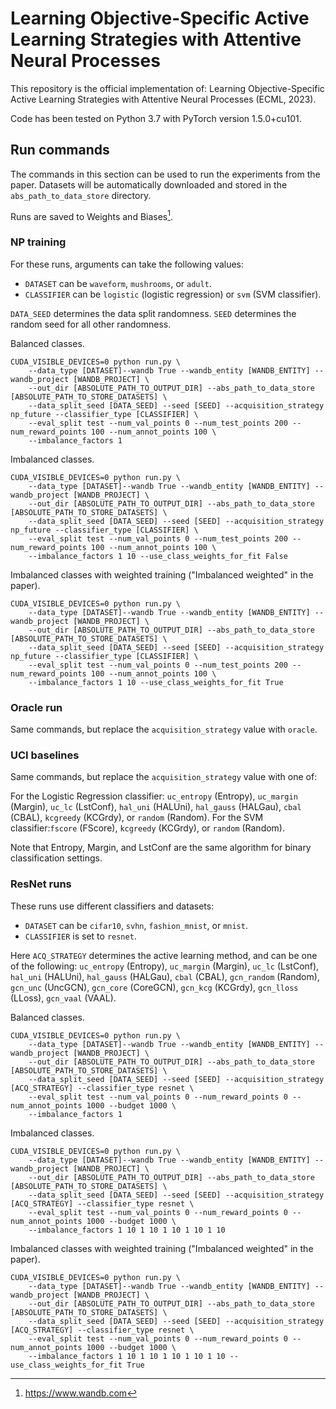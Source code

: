 # Learning Objective-Specific Active Learning Strategies with Attentive Neural Processes
This repository is the official implementation of: Learning Objective-Specific Active Learning Strategies with Attentive Neural Processes (ECML, 2023).

Code has been tested on Python 3.7 with PyTorch version 1.5.0+cu101.


## Run commands

The commands in this section can be used to run the experiments from the paper. Datasets will be automatically downloaded and stored in the `abs_path_to_data_store` directory.

Runs are saved to Weights and Biases[^1].


### NP training

For these runs, arguments can take the following values:
- `DATASET` can be `waveform`, `mushrooms`, or `adult`.
- `CLASSIFIER` can be `logistic` (logistic regression) or `svm` (SVM classifier).

`DATA_SEED` determines the data split randomness. `SEED` determines the random seed for all other randomness.


Balanced classes.
```
CUDA_VISIBLE_DEVICES=0 python run.py \
    --data_type [DATASET]--wandb True --wandb_entity [WANDB_ENTITY] --wandb_project [WANDB_PROJECT] \
    --out_dir [ABSOLUTE_PATH_TO_OUTPUT_DIR] --abs_path_to_data_store [ABSOLUTE_PATH_TO_STORE_DATASETS] \
    --data_split_seed [DATA_SEED] --seed [SEED] --acquisition_strategy np_future --classifier_type [CLASSIFIER] \
    --eval_split test --num_val_points 0 --num_test_points 200 --num_reward_points 100 --num_annot_points 100 \
    --imbalance_factors 1
```
    
Imbalanced classes.
```
CUDA_VISIBLE_DEVICES=0 python run.py \
    --data_type [DATASET]--wandb True --wandb_entity [WANDB_ENTITY] --wandb_project [WANDB_PROJECT] \
    --out_dir [ABSOLUTE_PATH_TO_OUTPUT_DIR] --abs_path_to_data_store [ABSOLUTE_PATH_TO_STORE_DATASETS] \
    --data_split_seed [DATA_SEED] --seed [SEED] --acquisition_strategy np_future --classifier_type [CLASSIFIER] \
    --eval_split test --num_val_points 0 --num_test_points 200 --num_reward_points 100 --num_annot_points 100 \
    --imbalance_factors 1 10 --use_class_weights_for_fit False
```
    
Imbalanced classes with weighted training ("Imbalanced weighted" in the paper).
```
CUDA_VISIBLE_DEVICES=0 python run.py \
    --data_type [DATASET]--wandb True --wandb_entity [WANDB_ENTITY] --wandb_project [WANDB_PROJECT] \
    --out_dir [ABSOLUTE_PATH_TO_OUTPUT_DIR] --abs_path_to_data_store [ABSOLUTE_PATH_TO_STORE_DATASETS] \
    --data_split_seed [DATA_SEED] --seed [SEED] --acquisition_strategy np_future --classifier_type [CLASSIFIER] \
    --eval_split test --num_val_points 0 --num_test_points 200 --num_reward_points 100 --num_annot_points 100 \
    --imbalance_factors 1 10 --use_class_weights_for_fit True                  
```


### Oracle run
Same commands, but replace the `acquisition_strategy` value with `oracle`.


### UCI baselines
Same commands, but replace the `acquisition_strategy` value with one of:

For the Logistic Regression classifier: `uc_entropy` (Entropy), `uc_margin` (Margin), `uc_lc` (LstConf), `hal_uni` (HALUni), `hal_gauss` (HALGau), `cbal` (CBAL), `kcgreedy` (KCGrdy), or `random` (Random).
For the SVM classifier:`fscore` (FScore), `kcgreedy` (KCGrdy), or `random` (Random).

Note that Entropy, Margin, and LstConf are the same algorithm for binary classification settings.


### ResNet runs
These runs use different classifiers and datasets:
- `DATASET` can be `cifar10`, `svhn`, `fashion_mnist`, or `mnist`.
- `CLASSIFIER` is set to `resnet`.

Here `ACQ_STRATEGY` determines the active learning method, and can be one of the following: `uc_entropy` (Entropy), `uc_margin` (Margin), `uc_lc` (LstConf), `hal_uni` (HALUni), `hal_gauss` (HALGau), `cbal` (CBAL),  `gcn_random` (Random), `gcn_unc` (UncGCN), `gcn_core` (CoreGCN), `gcn_kcg` (KCGrdy), `gcn_lloss` (LLoss), `gcn_vaal` (VAAL).

Balanced classes.
```
CUDA_VISIBLE_DEVICES=0 python run.py \
    --data_type [DATASET]--wandb True --wandb_entity [WANDB_ENTITY] --wandb_project [WANDB_PROJECT] \
    --out_dir [ABSOLUTE_PATH_TO_OUTPUT_DIR] --abs_path_to_data_store [ABSOLUTE_PATH_TO_STORE_DATASETS] \
    --data_split_seed [DATA_SEED] --seed [SEED] --acquisition_strategy [ACQ_STRATEGY] --classifier_type resnet \
    --eval_split test --num_val_points 0 --num_reward_points 0 --num_annot_points 1000 --budget 1000 \
    --imbalance_factors 1
```

Imbalanced classes.
```
CUDA_VISIBLE_DEVICES=0 python run.py \
    --data_type [DATASET]--wandb True --wandb_entity [WANDB_ENTITY] --wandb_project [WANDB_PROJECT] \
    --out_dir [ABSOLUTE_PATH_TO_OUTPUT_DIR] --abs_path_to_data_store [ABSOLUTE_PATH_TO_STORE_DATASETS] \
    --data_split_seed [DATA_SEED] --seed [SEED] --acquisition_strategy [ACQ_STRATEGY] --classifier_type resnet \
    --eval_split test --num_val_points 0 --num_reward_points 0 --num_annot_points 1000 --budget 1000 \
    --imbalance_factors 1 10 1 10 1 10 1 10 1 10 
```

Imbalanced classes with weighted training ("Imbalanced weighted" in the paper).
```
CUDA_VISIBLE_DEVICES=0 python run.py \
    --data_type [DATASET]--wandb True --wandb_entity [WANDB_ENTITY] --wandb_project [WANDB_PROJECT] \
    --out_dir [ABSOLUTE_PATH_TO_OUTPUT_DIR] --abs_path_to_data_store [ABSOLUTE_PATH_TO_STORE_DATASETS] \
    --data_split_seed [DATA_SEED] --seed [SEED] --acquisition_strategy [ACQ_STRATEGY] --classifier_type resnet \
    --eval_split test --num_val_points 0 --num_reward_points 0 --num_annot_points 1000 --budget 1000 \
    --imbalance_factors 1 10 1 10 1 10 1 10 1 10 --use_class_weights_for_fit True
```


[^1]: https://www.wandb.com